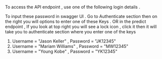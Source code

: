 To access the API endpoint , use one of the following login details . 

To input these password in swagger UI . Go to Authenticate section then on the right you will options to enter one of these Keys .
OR in the predict endpoint , If you look at top right you will see a lock icon , click it then it will take you to authenticate section where you enter one of the keys 

1. Username = "Jason Keller" , Password = "JK12345"
2. Username = "Mariam Williams" , Password = "MW12345"
3. Username = "Young Kobe" , Password = "YK12345"
